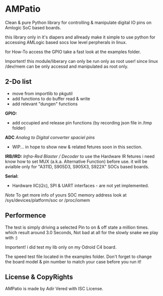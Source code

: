 # AMPatio
Clean & pure Python library for controlling & manipulate digital IO pins on Amlogic SoC based boards.

this library only in it's diapers and allready make it simple to use python for accessing
AMLogic based socs low level perpherals in linux.

for How-To access the GPIO take a fast look at the examples folder.

Importent! this module/liberary can only be run only as root user!
since linux /dev/mem can be only accessd and manipulated as root only.


## 2-Do list
- move from importlib to pkgutil
- add functions to do buffer read & write
- add relevant "dungen" functions

**GPIO:**
- add occupied and release pin functions (by recording json file in /tmp folder)

**ADC** *Analog to Digital converter spaciel pins*
- WIP... in hope to show new & related fetures soon in this section.

**IRB/IRD:** *Infra-Red Blaster / Decoder*
  to use the Hardware IR fetures i need know how to set MUX (a.k.a. Alternative Function) before use.
  it will be avialble only for "A311D, S905D3, S905X3, S922X" SOCs based boards.

**Serial:**
- Hardware IIC(i2c), SPI & UART interfaces - are not yet implemented.

*Note*
To get more info of yours SOC memory address look at /sys/devices/platform/soc or /proc/iomem


## Performence
The test is simply driving a selected Pin to on & off state a million times.
which result around 3.0 Seconds, Not bad at all for the slowly snake we play with :)

Importent! i did test my lib only on my Odroid C4 board.

The speed test file located in the examples folder.
Don't forget to change the board model & pin number to match your case before you run it!



## License & CopyRights

AMPatio is made by Adir Vered with ISC License.
